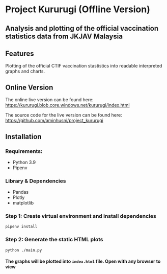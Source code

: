 # Project Kururugi (Offline Version)
## Analysis and plotting of the official vaccination statistics data from JKJAV Malaysia



## Features

Plotting of the official CTIF vaccination stastistics into readable interpreted graphs and charts. 

## Online Version

The online live version can be found here:
https://kururugi.blob.core.windows.net/kururugi/index.html

The source code for the live version can be found here:
https://github.com/aminhusni/project_kururugi

## Installation

### Requirements:
- Python 3.9
- Pipenv
### Library & Dependencies
- Pandas
- Plotly
- matplotlib

### Step 1: Create virtual environment and install dependencies
```
pipenv install
````
### Step 2: Generate the static HTML plots
```
python ./main.py
````

#### The graphs will be plotted into `index.html` file. Open with any browser to view